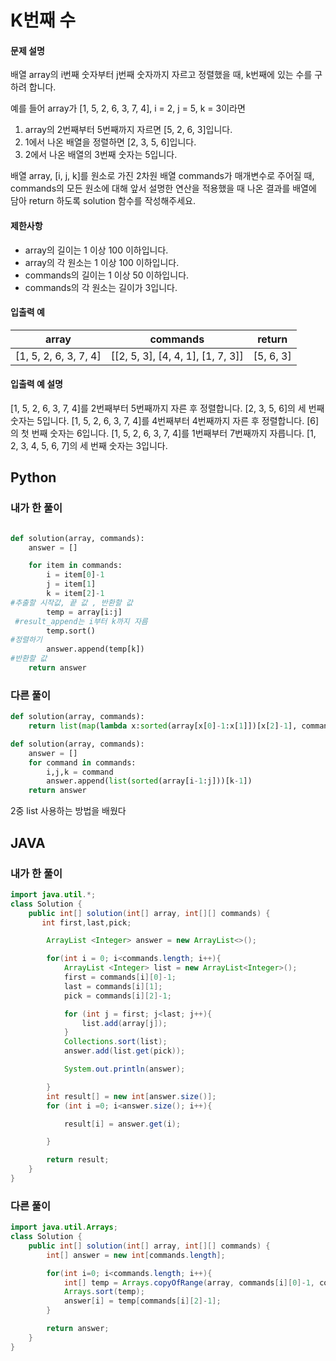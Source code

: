 # K번째 수

#### 문제 설명

배열 array의 i번째 숫자부터 j번째 숫자까지 자르고 정렬했을 때, k번째에 있는 수를 구하려 합니다.

예를 들어 array가 [1, 5, 2, 6, 3, 7, 4], i = 2, j = 5, k = 3이라면

1. array의 2번째부터 5번째까지 자르면 [5, 2, 6, 3]입니다.
2. 1에서 나온 배열을 정렬하면 [2, 3, 5, 6]입니다.
3. 2에서 나온 배열의 3번째 숫자는 5입니다.

배열 array, [i, j, k]를 원소로 가진 2차원 배열 commands가 매개변수로 주어질 때, commands의 모든 원소에 대해 앞서 설명한 연산을 적용했을 때 나온 결과를 배열에 담아 return 하도록 solution 함수를 작성해주세요.

#### 제한사항

- array의 길이는 1 이상 100 이하입니다.
- array의 각 원소는 1 이상 100 이하입니다.
- commands의 길이는 1 이상 50 이하입니다.
- commands의 각 원소는 길이가 3입니다.

#### 입출력 예

| array                 | commands                          | return    |
| --------------------- | --------------------------------- | --------- |
| [1, 5, 2, 6, 3, 7, 4] | [[2, 5, 3], [4, 4, 1], [1, 7, 3]] | [5, 6, 3] |

#### 입출력 예 설명

[1, 5, 2, 6, 3, 7, 4]를 2번째부터 5번째까지 자른 후 정렬합니다. [2, 3, 5, 6]의 세 번째 숫자는 5입니다.
[1, 5, 2, 6, 3, 7, 4]를 4번째부터 4번째까지 자른 후 정렬합니다. [6]의 첫 번째 숫자는 6입니다.
[1, 5, 2, 6, 3, 7, 4]를 1번째부터 7번째까지 자릅니다. [1, 2, 3, 4, 5, 6, 7]의 세 번째 숫자는 3입니다.



## Python

### 내가 한 풀이

````python

def solution(array, commands):
    answer = []

    for item in commands:
        i = item[0]-1
        j = item[1]
        k = item[2]-1
#추출할 시작값, 끝 값 , 반환할 값
        temp = array[i:j]
 #result_append는 i부터 k까지 자름    
        temp.sort()
#정렬하기
        answer.append(temp[k])
#반환할 값 
    return answer
````

### 다른 풀이

````python
def solution(array, commands):
    return list(map(lambda x:sorted(array[x[0]-1:x[1]])[x[2]-1], commands))
````

```python
def solution(array, commands):
    answer = []
    for command in commands:
        i,j,k = command
        answer.append(list(sorted(array[i-1:j]))[k-1])
    return answer
```

2중 list 사용하는 방법을 배웠다





## JAVA

### 내가 한 풀이

````java
import java.util.*;
class Solution {
    public int[] solution(int[] array, int[][] commands) {
       int first,last,pick;

        ArrayList <Integer> answer = new ArrayList<>();

        for(int i = 0; i<commands.length; i++){
            ArrayList <Integer> list = new ArrayList<Integer>();
            first = commands[i][0]-1;
            last = commands[i][1];
            pick = commands[i][2]-1;

            for (int j = first; j<last; j++){
                list.add(array[j]);
            }
            Collections.sort(list);
            answer.add(list.get(pick));

            System.out.println(answer);

        }
        int result[] = new int[answer.size()];
        for (int i =0; i<answer.size(); i++){

            result[i] = answer.get(i);

        }

        return result;
    }
}
````



### 다른 풀이

```java
import java.util.Arrays;
class Solution {
    public int[] solution(int[] array, int[][] commands) {
        int[] answer = new int[commands.length];

        for(int i=0; i<commands.length; i++){
            int[] temp = Arrays.copyOfRange(array, commands[i][0]-1, commands[i][1]);
            Arrays.sort(temp);
            answer[i] = temp[commands[i][2]-1];
        }

        return answer;
    }
}

```

